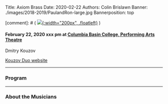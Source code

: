 Title: Axiom Brass
Date: 2020-02-22
Authors: Colin Brislawn
Banner: ./images/2018-2019/PaulandRon-large.jpg
Bannerposition: top

[comment]: # ( [![ ]({filename}/images/2017-2018/aeolus-quartet-400.jpg){:width="200px", .floatleft}]({filename}./AeolusQuartet.md) )


#### February 22, 2020 xxx pm at [Columbia Basin College, Performing Arts Theatre](https://goo.gl/maps/BZDawJuNMRM2)

Dmitry Kouzov

[Kouzov Duo website](https://www.chambermuse.com/kouzov-duo)


---

### Program



---

### About the Musicians

